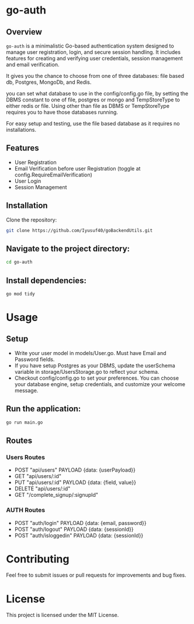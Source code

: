 # go-auth

## Overview

`go-auth` is a minimalistic Go-based authentication system designed to manage user registration, login, and secure session handling. It includes features for creating and verifying user credentials, session management and email verification.

It gives you the chance to choose from one of three databases: file based db, Postgres, MongoDb, and Redis.

you can set what database to use in the config/config.go file, by setting the DBMS constant to
one of file, postgres or mongo and TempStoreType to either redis or file. 
Using other than file as DBMS or TempStoreType requires you to have those databases running.

For easy setup and testing, use the file based database as it requires no installations.

## Features

- User Registration
- Email Verification before user Registration (toggle at config.RequireEmailVerification)
- User Login
- Session Management

## Installation

Clone the repository:
```sh
git clone https://github.com/Iyusuf40/goBackendUtils.git
```

## Navigate to the project directory:

```sh 
cd go-auth
```

## Install dependencies:

```sh 
go mod tidy
```

# Usage

## Setup
- Write your user model in models/User.go. Must have Email and Password fields.
- If you have setup Postgres as your DBMS, update the userSchema variable in storage/UsersStorage.go to reflect your schema.
- Checkout config/config.go to set your preferences. You can choose your database engine, setup credentials, and customize your welcome message.

## Run the application:

```sh 
go run main.go
```

## Routes

### Users Routes
-	POST    "api/users"         PAYLOAD     {data: {userPayload}}
-	GET     "api/users/:id"
-	PUT     "api/users/:id"     PAYLOAD     {data: {field, value}}
-	DELETE  "api/users/:id"
-   GET     "/complete_signup/:signupId"

### AUTH Routes
-   POST    "auth/login"        PAYLOAD     {data: {email, password}}
-   POST    "auth/logout"       PAYLOAD     {data: {sessionId}}
-   POST    "auth/isloggedin"   PAYLOAD     {data: {sessionId}}




# Contributing

Feel free to submit issues or pull requests for improvements and bug fixes.

# License

This project is licensed under the MIT License.